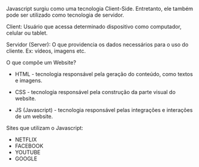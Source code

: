 
Javascript surgiu como uma tecnologia Client-Side. Entretanto, ele também pode ser utilizado como tecnologia de servidor.

Client: Usuário que acessa determinado dispositivo como computador, celular ou tablet.

Servidor (Server): O que providencia os dados necessários para o uso do cliente. Ex: vídeos, imagens etc.

O que compõe um Website?

 * HTML - tecnologia responsável pela geração do conteúdo, como textos e imagens.

 * CSS - tecnologia responsável pela construção da parte visual do website.

 * JS (Javascript) - tecnologia responsável pelas integrações e interações de um website.



Sites que utilizam o Javascript: 

 * NETFLIX
 * FACEBOOK
 * YOUTUBE
 * GOOGLE
